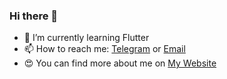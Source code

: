 ### Hi there 👋

<!--
**SamadiPour/SamadiPour** is a ✨ _special_ ✨ repository because its `README.md` (this file) appears on your GitHub profile.

Here are some ideas to get you started:

- 🔭 I’m currently working on ...
- 🌱 I’m currently learning ...
- 👯 I’m looking to collaborate on ...
- 🤔 I’m looking for help with ...
- 💬 Ask me about ...
- 📫 How to reach me: ...
- 😄 Pronouns: ...
- ⚡ Fun fact: ...
-->
- 🌱 I’m currently learning Flutter
- 📫 How to reach me: [Telegram](https://t.me/iAmSamadiPour) or [Email](mailto:samadipoor2@gmail.com)
- 😍 You can find more about me on [My Website](samadipour.github.io)

